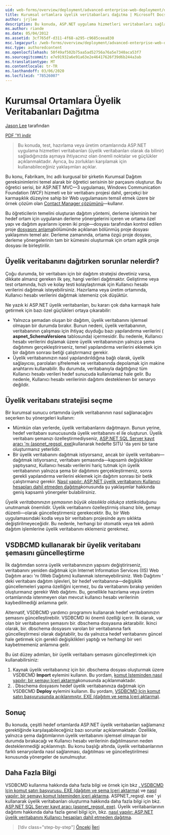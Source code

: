 ```yaml
---
uid: web-forms/overview/deployment/advanced-enterprise-web-deployment/deploying-membership-databases-to-enterprise-environments
title: Kurumsal ortamlara üyelik veritabanları dağıtma | Microsoft Docs
author: jrjlee
description: Bu konuda, ASP.NET uygulama hizmetleri veritabanları sağladığınızda (daha yaygın...
ms.author: riande
ms.date: 05/04/2012
ms.assetid: 3cf765df-d311-4f68-a295-c9685ceea830
msc.legacyurl: /web-forms/overview/deployment/advanced-enterprise-web-deployment/deploying-membership-databases-to-enterprise-environments
msc.type: authoredcontent
ms.openlocfilehash: 50f49af502b75aa5ad52756a76a5e7340aca53f7
ms.sourcegitcommit: e7e91932a6e91a63e2e46417626f39d6b244a3ab
ms.translationtype: MT
ms.contentlocale: tr-TR
ms.lasthandoff: 03/06/2020
ms.locfileid: "78526007"
---
```

# <a name="deploying-membership-databases-to-enterprise-environments"></a>Kurumsal Ortamlara Üyelik Veritabanları Dağıtma

[Jason Lee](https://github.com/jrjlee) tarafından

[PDF 'YI indir](https://msdnshared.blob.core.windows.net/media/MSDNBlogsFS/prod.evol.blogs.msdn.com/CommunityServer.Blogs.Components.WeblogFiles/00/00/00/63/56/8130.DeployingWebAppsInEnterpriseScenarios.pdf)

> Bu konuda, test, hazırlama veya üretim ortamlarında ASP.NET uygulama hizmetleri veritabanları (üyelik veritabanları olarak da bilinir) sağladığınızda aşmaya ihtiyacınız olan önemli noktalar ve güçlükler açıklanmaktadır. Ayrıca, bu zorlukları karşılamak için kullanabileceğiniz yaklaşımları açıklar.

Bu konu, Fabrikam, Inc adlı kurgusal bir şirketin Kurumsal Dağıtım gereksinimlerini temel alarak bir öğretici serisinin bir parçasını oluşturur. Bu öğretici serisi, bir ASP.NET MVC&#x2014;3 uygulaması, Windows Communication Foundation (WCF) hizmeti ve bir veritabanı projesi dahil, gerçekçi bir karmaşıklık düzeyine sahip bir Web uygulamasını temsil etmek üzere bir örnek çözüm olan [Contact Manager çözümünü](../web-deployment-in-the-enterprise/the-contact-manager-solution.md)&#x2014;kullanır.

Bu öğreticilerin temelini oluşturan dağıtım yöntemi, derleme işleminin her hedef ortam için uygulanan derleme yönergelerini içeren ve ortama özel yapı ve dağıtım ayarlarını içeren iki proje&#x2014;dosyası tarafından kontrol edilen proje [dosyasını anlama](../web-deployment-in-the-enterprise/understanding-the-project-file.md)bölümünde açıklanan bölünmüş proje dosyası yaklaşımını temel alır. Derleme zamanında, ortama özgü proje dosyası, derleme yönergelerinin tam bir kümesini oluşturmak için ortam agtik proje dosyası ile birleştirilir.

## <a name="what-are-the-issues-when-you-deploy-a-membership-database"></a>Üyelik veritabanını dağıtırken sorunlar nelerdir?

Çoğu durumda, bir veritabanı için bir dağıtım stratejisi devetiniz varsa, dikkate almanız gereken ilk şey, hangi verileri dağıtmaktır. Geliştirme veya test ortamında, hızlı ve kolay testi kolaylaştırmak için Kullanıcı hesabı verilerini dağıtmak isteyebilirsiniz. Hazırlama veya üretim ortamında, Kullanıcı hesabı verilerini dağıtmak istemeniz çok düşüktür.

Ne yazık ki ASP.NET üyelik veritabanları, bu kararı çok daha karmaşık hale getirmek için bazı özel güçlükleri ortaya çıkarabilir:

- Yalnızca şemadan oluşan bir dağıtım, üyelik veritabanını işlemsel olmayan bir durumda bırakır. Bunun nedeni, üyelik veritabanının, veritabanının çalışması için ihtiyaç duyduğu bazı yapılandırma verilerini ( **aspnet\_SchemaVersions** tablosunda) içermesidir. Bu nedenle, Kullanıcı hesabı verilerini dışlamak üzere üyelik veritabanınızın yalnızca şema dağıtımını gerçekleştirirseniz, temel yapılandırma verilerini eklemek için bir dağıtım sonrası betiği çalıştırmanız gerekir.
- Üyelik veritabanınızın nasıl yapılandırıldığına bağlı olarak, üyelik sağlayıcısı, parolaları şifrelemek ve veritabanında depolamak için makine anahtarını kullanabilir. Bu durumda, veritabanıyla dağıttığınız tüm Kullanıcı hesabı verileri hedef sunucuda kullanılamaz hale gelir. Bu nedenle, Kullanıcı hesabı verilerinin dağıtımı desteklenen bir senaryo değildir.

## <a name="choosing-a-membership-database-strategy"></a>Üyelik veritabanı stratejisi seçme

Bir kurumsal sunucu ortamında üyelik veritabanının nasıl sağlanacağını seçerken bu yönergeleri kullanın:

- Mümkün olan yerlerde, üyelik veritabanlarını dağıtmayın. Bunun yerine, hedef veritabanı sunucusunda üyelik veritabanını el ile oluşturun. Üyelik veritabanı şemanızı özelleştirmediyseniz, [ASP.NET SQL Server kayıt aracı 'nı (aspnet\_regsql. exe)](https://msdn.microsoft.com/library/ms229862(v=vs.100).aspx)kullanarak hedefte SITU 'da yeni bir tane oluşturmanız yeterlidir.
- Bir üyelik veritabanını dağıtmak istiyorsanız, ancak bir üyelik veritabanı&#x2014;dağıtmak istiyorsanız, veritabanı şemasında&#x2014;kapsamlı değişiklikler yaptıysanız, Kullanıcı hesabı verilerini hariç tutmak için üyelik veritabanının yalnızca şema bir dağıtımını gerçekleştirmeniz, sonra gerekli yapılandırma verilerini eklemek için dağıtım sonrası bir betik çalıştırmanız gerekir. [Nasıl yapılır: ASP.NET üyelik veritabanını Kullanıcı hesapları dahil etmeden dağıtma](https://msdn.microsoft.com/library/ff361972(v=vs.100).aspx)konusunda şu yaklaşımlar hakkında geniş kapsamlı yönergeler bulabilirsiniz.

*Üyelik veritabanınızın şemasının büyük olasılıkla oldukça statik*olduğunu unutmamak önemlidir. Üyelik veritabanını özelleştirmiş olsanız bile, şemayı düzenli&#x2014;olarak güncelleştirmeniz gerekecektir. Bu, bir Web uygulamasındaki kodla veya bir veritabanı projesinde aynı sıklıkta değiştirilmeyeceğidir. Bu nedenle, herhangi bir otomatik veya tek adımlı dağıtım işlemlerine üyelik veritabanını eklemeniz gerekmez.

## <a name="using-vsdbcmd-to-update-a-membership-database-schema"></a>VSDBCMD kullanarak bir üyelik veritabanı şemasını güncelleştirme

İlk dağıtımdan sonra üyelik veritabanınızın yapısını değiştirirseniz, veritabanını yeniden dağıtmak için Internet Information Services (IIS) Web Dağıtım aracı 'nı (Web Dağıtımı) kullanmak istemeyebilirsiniz. Web Dağıtımı ' deki veritabanı dağıtım işlevleri, bir hedef veritabanına&#x2014;değişiklik güncellemeleri yapma özelliğini içermez, bu da veritabanını bırakıp yeniden oluşturmanız gerekir Web dağıtımı. Bu, genellikle hazırlama veya üretim ortamlarında istenmeyen olan mevcut kullanıcı hesabı verilerinin kaybedilmediği anlamına gelir.

Alternatif, VSDBCMD yardımcı programını kullanarak hedef veritabanınızın şemasını güncelleştirebilir. VSDBCMD iki önemli özelliği içerir. İlk olarak, var olan bir veritabanının şemasını bir. dbschema dosyasına aktarabilir. İkinci olarak, bir. dbschema dosyasını varolan bir veritabanına fark güncelleştirmesi olarak dağıtabilir, bu da yalnızca hedef veritabanını güncel hale getirmek için gerekli değişiklikleri yaptığı ve herhangi bir veri kaybetmemeniz anlamına gelir.

Bu üst düzey adımları, bir üyelik veritabanı şemasını güncelleştirmek için kullanabilirsiniz:

1. Kaynak üyelik veritabanınız için bir. dbschema dosyası oluşturmak üzere VSDBCMD **Import** eylemini kullanın. Bu yordam, [komut Isteminden nasıl yapılır: bir şemayı Içeri aktarma](https://msdn.microsoft.com/library/dd172135.aspx)konusunda açıklanmaktadır.
2. . Dbschema dosyasını hedef üyelik veritabanınıza dağıtmak için VSDBCMD **Deploy** eylemini kullanın. Bu yordam, [VSDBCMD Için komut satırı başvurusunda açıklanmıştır. EXE (dağıtım ve şema Içeri aktarma)](https://msdn.microsoft.com/library/dd193283.aspx).

## <a name="conclusion"></a>Sonuç

Bu konuda, çeşitli hedef ortamlarda ASP.NET üyelik veritabanları sağlamanız gerektiğinde karşılaşabileceğiniz bazı sorunlar açıklanmaktadır. Özellikle, yalnızca şema dağıtımlarının üyelik veritabanını işlemsel olmayan bir durumda bırakacağı ve Kullanıcı hesabı verilerinin dağıtılmasının neden desteklenmediği açıklanmıştı. Bu konu başlığı altında, üyelik veritabanlarının farklı senaryolarda nasıl sağlanması, dağıtılması ve güncelleştirilmesi konusunda yönergeler de sunulmuştur.

## <a name="further-reading"></a>Daha Fazla Bilgi

VSDBCMD kullanma hakkında daha fazla bilgi ve örnek için bkz [. VSDBCMD Için komut satırı başvurusu. EXE (dağıtım ve şema Içeri aktarma)](https://msdn.microsoft.com/library/dd193283.aspx) ve [nasıl yapılır: bir şemayı komut Isteminden içeri aktarma](https://msdn.microsoft.com/library/dd172135.aspx). ASPNET\_regsql. exe ' yi kullanarak üyelik veritabanları oluşturma hakkında daha fazla bilgi için bkz. [ASP.NET SQL Server kayıt aracı (aspnet\_regsql. exe)](https://msdn.microsoft.com/library/ms229862(v=vs.100).aspx). Üyelik veritabanlarının dağıtımı hakkında daha fazla genel bilgi için, bkz. [nasıl yapılır: ASP.NET üyelik veritabanını Kullanıcı hesapları dahil etmeden dağıtma](https://msdn.microsoft.com/library/ff361972(v=vs.100).aspx).

> [!div class="step-by-step"]
> [Önceki](deploying-database-role-memberships-to-test-environments.md)
> [İleri](excluding-files-and-folders-from-deployment.md)
